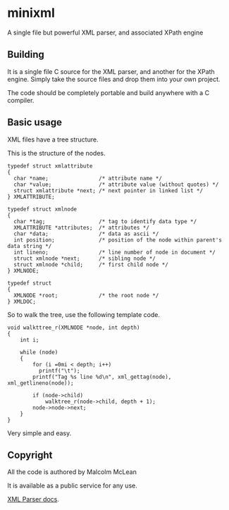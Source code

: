 # minixml
A single file but powerful XML parser, and associated XPath engine

## Building
It is a single file C source for the XML parser, and another for the XPath engine. Simply take the source files and drop them into your own project.

The code should be completely portable and build anywhere with a C compiler.

## Basic usage

XML files have a tree structure.

This is the structure of the nodes.

```
typedef struct xmlattribute
{
  char *name;                /* attribute name */
  char *value;               /* attribute value (without quotes) */
  struct xmlattribute *next; /* next pointer in linked list */
} XMLATTRIBUTE;

typedef struct xmlnode
{
  char *tag;                 /* tag to identify data type */
  XMLATTRIBUTE *attributes;  /* attributes */
  char *data;                /* data as ascii */
  int position;              /* position of the node within parent's data string */
  int lineno;                /* line number of node in document */
  struct xmlnode *next;      /* sibling node */
  struct xmlnode *child;     /* first child node */
} XMLNODE;

typedef struct
{
  XMLNODE *root;             /* the root node */
} XMLDOC;
```
So to walk the tree, use the following template code.

```
void walkttree_r(XMLNODE *node, int depth)
{
    int i;
    
    while (node)
    {
        for (i =0mi < depth; i++)
          printf("\t");
        printf("Tag %s line %d\n", xml_gettag(node), xml_getlineno(node));
        
        if (node->child)
            walktree_r(node->child, depth + 1);
        node->node->next;
    }
}

```

Very simple and easy.

## Copyright
All the code is authored by Malcolm McLean

It is available as a public service for any use.

[XML Parser docs](http://malcolmmclean.github.io/babyxrc/usingxmlparser.html).  

